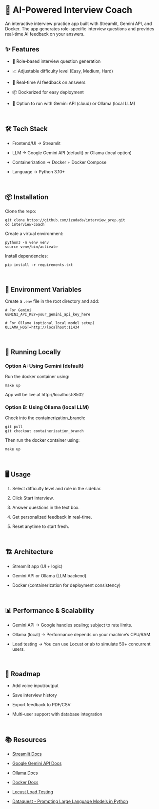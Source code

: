 # 🤖 AI-Powered Interview Coach

An interactive interview practice app built with Streamlit, Gemini API, and Docker.
The app generates role-specific interview questions and provides real-time AI feedback on your answers.
<br>

## ✨ Features

- 🎯 Role-based interview question generation

- 📈 Adjustable difficulty level (Easy, Medium, Hard)

- 💬 Real-time AI feedback on answers

- 📦 Dockerized for easy deployment

- 🔄 Option to run with Gemini API (cloud) or Ollama (local LLM)
<br>

## 🛠️ Tech Stack

- Frontend/UI → Streamlit

- LLM → Google Gemini API
 (default) or Ollama
 (local option)

- Containerization → Docker + Docker Compose

- Language → Python 3.10+
<br>

## 📦 Installation

Clone the repo:
```
git clone https://github.com/izudada/interview_prep.git
cd interview-coach
```

Create a virtual environment:
```
python3 -m venv venv
source venv/bin/activate
```

Install dependencies:
``` 
pip install -r requirements.txt 
```
<br>


## 🔑 Environment Variables

Create a ```.env``` file in the root directory and add:
```
# For Gemini
GEMINI_API_KEY=your_gemini_api_key_here

# For Ollama (optional local model setup)
OLLAMA_HOST=http://localhost:11434
```
<br>

## 🚀 Running Locally

### Option A: Using Gemini (default)
Run the docker container using:
```
make up
```
App will be live at http://localhost:8502

### Option B: Using Ollama (local LLM)
Check into the containerization_branch:
```
git pull
git checkout containerization_branch
```
Then run the docker container using:
```
make up
```
<br>

## 🖥️ Usage
1. Select difficulty level and role in the sidebar.

2. Click Start Interview.

3. Answer questions in the text box.

4. Get personalized feedback in real-time.

5. Reset anytime to start fresh.
<br>

## 🏗️ Architecture

- Streamlit app (UI + logic)

- Gemini API or Ollama (LLM backend)

- Docker (containerization for deployment consistency)
<br>


## 📊 Performance & Scalability

- Gemini API → Google handles scaling; subject to rate limits.

- Ollama (local) → Performance depends on your machine’s CPU/RAM.

- Load testing → You can use Locust
 or ab to simulate 50+ concurrent users.
<br>

## 🔮 Roadmap

- Add voice input/output

- Save interview history

- Export feedback to PDF/CSV

- Multi-user support with database integration
<br>

## 📚 Resources

- [Streamlit Docs](https://docs.streamlit.io)

- [Google Gemini API Docs](https://ai.google.dev/gemini-api/docs)

- [Ollama Docs](https://docs.ollama.com)

- [Docker Docs](https://docs.docker.com)

- [Locust Load Testing](https://docs.locust.io/en/stable)

- [Dataquest - Prompting Large Language Models in Python](https://app.dataquest.io/learning/course/prompting-large-language-models-in-python)
